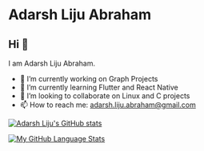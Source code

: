 # Adarsh Liju Abraham

## Hi 👋 
I am Adarsh Liju Abraham.

- 🔭 I’m currently working on Graph Projects
- 🌱 I’m currently learning Flutter and React Native
- 👯 I’m looking to collaborate on Linux and C projects
- 📫 How to reach me: adarsh.liju.abraham@gmail.com

<!--STARTS_HERE_QUOTE_README-->
<!--ENDS_HERE_QUOTE_README-->

[![Adarsh Liju's GitHub stats](https://github-readme-stats.vercel.app/api?username=Adarsh-Liju&theme=monokai)]()

[![My GitHub Language Stats](https://github-readme-stats.vercel.app/api/top-langs/?username=Adarsh-Liju&langs_count=5&theme=monokai)]()

